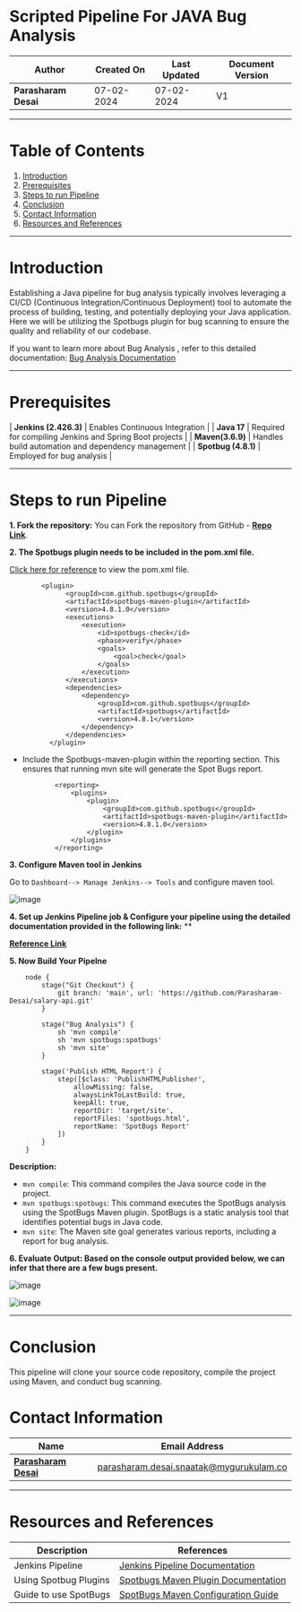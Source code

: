 # Scripted Pipeline For JAVA Bug Analysis


| **Author** | **Created On** | **Last Updated** | **Document Version** |
| ---------- | -------------- | ---------------- | -------------------- |
| **Parasharam Desai** | 07-02-2024 | 07-02-2024 | V1 |

***


# Table of Contents

1. [Introduction](#introduction)
2. [Prerequisites](#prerequisites)
3. [Steps to run Pipeline](#steps-to-run-pipeline)
4. [Conclusion](#conclusion)
5. [Contact Information](#contact-information)
6. [Resources and References](#resources-and-references)


***
# Introduction
Establishing a Java pipeline for bug analysis typically involves leveraging a CI/CD (Continuous Integration/Continuous Deployment) tool to automate the process of building, testing, and potentially deploying your Java application. Here we will be utilizing the Spotbugs plugin for bug scanning to ensure the quality and reliability of our codebase.

If you want to learn more about Bug Analysis , refer to this detailed documentation: [Bug Analysis Documentation](https://github.com/avengers-p7/Documentation/blob/main/Application_CI/Design/03-%20Java%20CI%20checks/Bug%20Analysis/README.md)

***
# Prerequisites

| **Jenkins (2.426.3)** | Enables Continuous Integration |
| **Java 17** | Required for compiling Jenkins and Spring Boot projects |
| **Maven(3.6.9)** | Handles build automation and dependency management |
| **Spotbug (4.8.1)** | Employed for bug analysis |


***

# Steps to run Pipeline

**1. Fork the repository:** You can Fork the repository from GitHub - [**Repo Link**](https://github.com/Parasharam-Desai/salary-api.git).

**2. The Spotbugs plugin needs to be included in the pom.xml file.**

[Click here for reference](https://github.com/Parasharam-Desai/salary-api/blob/main/pom.xml) to view the pom.xml file.


            <plugin>
                  <groupId>com.github.spotbugs</groupId>
                  <artifactId>spotbugs-maven-plugin</artifactId>
                  <version>4.8.1.0</version>
                  <executions>
                      <execution>
                          <id>spotbugs-check</id>
                          <phase>verify</phase>
                          <goals>
                              <goal>check</goal>
                          </goals>
                      </execution>
                  </executions>
                  <dependencies>
                      <dependency>
                          <groupId>com.github.spotbugs</groupId>
                          <artifactId>spotbugs</artifactId>
                          <version>4.8.1</version>
                      </dependency>
                  </dependencies>
              </plugin>

              
* Include the Spotbugs-maven-plugin within the reporting section. This ensures that running mvn site will generate the Spot Bugs report.

              <reporting>
                  <plugins>
                      <plugin>
                          <groupId>com.github.spotbugs</groupId>
                          <artifactId>spotbugs-maven-plugin</artifactId>
                          <version>4.8.1.0</version>
                      </plugin>
                  </plugins>
              </reporting>
 

**3. Configure Maven tool in Jenkins**

Go to `Dashboard--> Manage Jenkins--> Tools` and configure maven tool.

![image](https://github.com/avengers-p7/Documentation/assets/156056444/d9ff8a0d-900a-4e4b-ac68-34507ef3348b)

**4. Set up Jenkins Pipeline job & Configure your pipeline using the detailed documentation provided in the following link:**
**

**[Reference Link]()**

**5. Now Build Your Pipelne**


        node {
            stage("Git Checkout") {
                git branch: 'main', url: 'https://github.com/Parasharam-Desai/salary-api.git'
            }
            
            stage("Bug Analysis") {
                sh 'mvn compile'
                sh 'mvn spotbugs:spotbugs'
                sh 'mvn site'
            }
            
            stage('Publish HTML Report') {
                step([$class: 'PublishHTMLPublisher', 
                    allowMissing: false,
                    alwaysLinkToLastBuild: true,
                    keepAll: true,
                    reportDir: 'target/site',
                    reportFiles: 'spotbugs.html',
                    reportName: 'SpotBugs Report'
                ])
            }
        }

**Description:**

- `mvn compile`: This command compiles the Java source code in the project.
- `mvn spotbugs:spotbugs`: This command executes the SpotBugs analysis using the SpotBugs Maven plugin. SpotBugs is a static analysis tool that identifies potential bugs in Java code.
- `mvn site`: The Maven site goal generates various reports, including a report for bug analysis.
  


**6. Evaluate Output: Based on the console output provided below, we can infer that there are a few bugs present.**

![image](https://github.com/avengers-p7/Documentation/assets/156056709/c4f512f0-7f9f-48ef-b6d7-d38315107d7c)


![image](https://github.com/avengers-p7/Documentation/assets/156056709/9af79b6e-ba45-47a1-9330-e3f3a52387d4)


***

# Conclusion

This pipeline will clone your source code repository, compile the project using Maven, and conduct bug scanning.


# Contact Information

|    Name                                   | Email Address                    |
|-------------------------------------------|----------------------------------|
| **[Parasharam Desai](https://github.com/Parasharam-Desai)** | parasharam.desai.snaatak@mygurukulam.co |

***
# Resources and References

|       **Description**                                   |           **References**                    |
|---------------------------------------------------------|-----------------------------------------------|
| Jenkins Pipeline     | [Jenkins Pipeline Documentation](https://www.jenkins.io/doc/book/pipeline/) |
| Using Spotbug Plugins                 | [Spotbugs Maven Plugin Documentation](https://spotbugs.readthedocs.io/en/latest/maven.html) |
| Guide to use SpotBugs           | [SpotBugs Maven Configuration Guide](https://github.com/find-sec-bugs/find-sec-bugs/wiki/Maven-configuration) |
